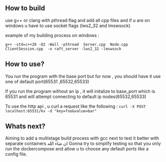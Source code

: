 ## How to build

use g++ or clang with pthread flag and add all cpp files and if u are on windows u have to use socket flags (lws2_32 and lmswsock) 

example of my building process on windows :

```
g++ -std=c++20 -O2 -Wall -pthread  Server.cpp  Node.cpp ClientSession.cpp  -o raft_server -lws2_32 -lmswsock
```


## How to use?

You run the program with the base port but for now , you should have it use one of default port(65531 ,65532,65533)

If you run the program without an ip , it will initalize to base_port which is 65531 and will attempt connecting to default ip nodes(65532,65533)

To use the http api , u curl a request like the following :
```curl -X POST localhost:65531/kv -d "key=foo&value=bar"```


## Whats next?
Aiming to add a multistage build process with gcc next to test it better with separate containers ان شاء الله
Gonna try to simplify testing so that you only run the dockercompose and allow u to choose any default ports like a config file.